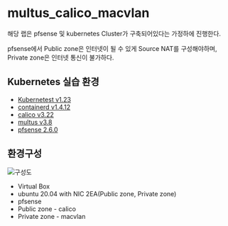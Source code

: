 # multus_calico_macvlan
해당 랩은 pfsense 및 kubernetes Cluster가 구축되어있다는 가정하에 진행한다.

pfsense에서 Public zone은 인터넷이 될 수 있게 Source NAT를 구성해야하며, Private zone은 인터넷 통신이 불가하다.


## Kubernetes 실습 환경

- [Kubernetest v1.23](https://kubernetes.io/docs/home/)
- [containerd v1.4.12](https://github.com/containerd/containerd)
- [calico v3.22](https://projectcalico.docs.tigera.io/getting-started/kubernetes/requirements)
- [multus v3.8](https://github.com/k8snetworkplumbingwg/multus-cni)
- [pfsense 2.6.0](https://www.pfsense.org/)

## 환경구성
![구성도](https://user-images.githubusercontent.com/71689654/156573315-f9f8bb7c-381c-41cb-963a-0cbab0d48be1.png)

- Virtual Box
- ubuntu 20.04 with NIC 2EA(Public zone, Private zone)
- pfsense
- Public zone - calico
- Private zone - macvlan

